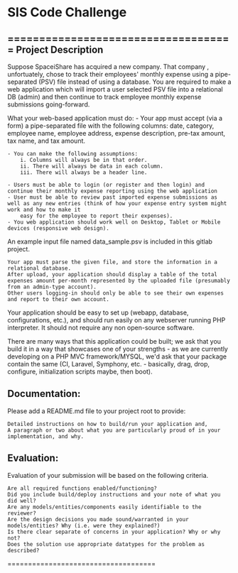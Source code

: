 # SIS Code Challenge

====================================
Project Description
-------------------
Suppose SpaceiShare has acquired a new company. That company , unfortuately, chose to track their employees' monthly expense using a pipe-separated (PSV) file instead
of using a database. You are required to make a web application which will import a user selected PSV file into a relational DB (admin) and then continue to track 
employee monthly expense submissions going-forward.

What your web-based application must do:
    - Your app must accept (via a form) a pipe-separated file with the following columns: date, category, employee name, employee address, expense description, pre-tax amount, 
        tax name, and tax amount.
        
    - You can make the following assumptions:
        i. Columns will always be in that order.
        ii. There will always be data in each column.
        iii. There will always be a header line.
    
    - Users must be able to login (or register and then login) and continue their monthly expense reporting using the web application
    - User must be able to review past imported expense submissions as well as any new entries (think of how your expense entry system might work and how to make it 
        easy for the employee to report their expenses).
    - You web application should work well on Desktop, Tablet or Mobile devices (responsive web design).

An example input file named data_sample.psv is included in this gitlab project.

    Your app must parse the given file, and store the information in a relational database.
    After upload, your application should display a table of the total expenses amount per-month represented by the uploaded file (presumably from an admin-type account).
    Other users logging-in should only be able to see their own expenses and report to their own account.

Your application should be easy to set up (webapp, database, configurations, etc.), and should run easily on any webserver running PHP interpreter. 
It should not require any non open-source software.

There are many ways that this application could be built; we ask that you build it in a way that showcases one of your strengths - as we are currently developing 
on a PHP MVC framework/MYSQL, we'd ask that your package contain the same (CI, Laravel, Symphony, etc. - basically, drag, drop, configure, initialization scripts
maybe, then boot).

Documentation:
-------------
Please add a README.md file to your project root to provide:

    Detailed instructions on how to build/run your application and, 
    A paragraph or two about what you are particularly proud of in your implementation, and why.

Evaluation:
-----------
Evaluation of your submission will be based on the following criteria.

    Are all required functions enabled/functioning?
    Did you include build/deploy instructions and your note of what you did well?
    Are any models/entities/components easily identifiable to the reviewer?
    Are the design decisions you made sound/warranted in your models/entities? Why (i.e. were they explained?)
    Is there clear separate of concerns in your application? Why or why not?
    Does the solution use appropriate datatypes for the problem as described?

====================================